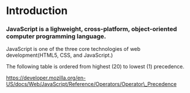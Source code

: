 # Introduction

### JavaScript is a lighweight, cross-platform, object-oriented computer programming language.

JavaScript is one of the three core technologies of web development\(HTML5, CSS, and JavaScript.\)

The following table is ordered from highest \(20\) to lowest \(1\) precedence.

https://developer.mozilla.org/en-US/docs/Web/JavaScript/Reference/Operators/Operator\_Precedence

### 



